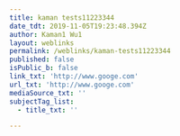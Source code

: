 ```yaml
---
title: kaman tests11223344
date_tdt: 2019-11-05T19:23:48.394Z
author: Kaman1 Wu1
layout: weblinks
permalink: /weblinks/kaman-tests11223344
published: false
isPublic_b: false
link_txt: 'http://www.googe.com'
url_txt: 'http://www.googe.com'
mediaSource_txt: ''
subjectTag_list:
  - title_txt: ''

---
```



